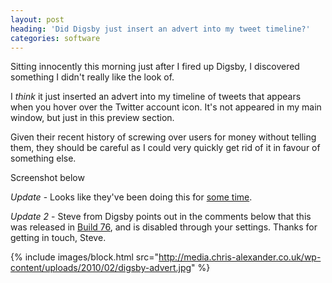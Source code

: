 ```yaml
---
layout: post
heading: 'Did Digsby just insert an advert into my tweet timeline?'
categories: software
---
```


Sitting innocently this morning just after I fired up Digsby, I discovered something I didn't really like the look of.

I *think* it just inserted an advert into my timeline of tweets that appears when you hover over the Twitter account icon. It's not appeared in my main window, but just in this preview section.

Given their recent history of screwing over users for money without telling them, they should be careful as I could very quickly get rid of it in favour of something else.

Screenshot below

*Update* - Looks like they've been doing this for [some time](http://mashable.com/2009/12/22/riotwise-trending-ads/).

*Update 2* - Steve from Digsby points out in the comments below that this was released in [Build 76](http://web.archive.org/web/20160609185716/http://blog.digsby.com/archives/1255), and is disabled through your settings. Thanks for getting in touch, Steve.

{% include images/block.html src="http://media.chris-alexander.co.uk/wp-content/uploads/2010/02/digsby-advert.jpg" %}
